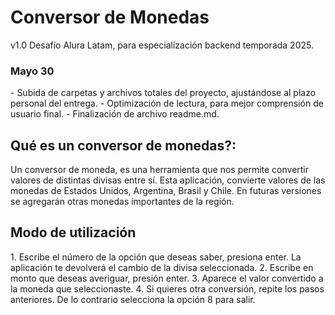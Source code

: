 # Conversor de Monedas
v1.0
Desafío Alura Latam, para especialización backend temporada 2025.

<H3>Mayo 30</H3>
- Subida de carpetas y archivos totales del proyecto, ajustándose al plazo personal del entrega.
- Optimización de lectura, para mejor comprensión de usuario final.
- Finalización de archivo readme.md.

<H2>Qué es un conversor de monedas?:</H2>
Un conversor de moneda, es una herramienta que nos permite convertir valores de distintas divisas entre sí. Esta aplicación, convierte valores de las monedas de Estados Unidos, Argentina, Brasil y Chile. En futuras versiones se agregarán otras monedas importantes de la región.

<H2>Modo de utilización</H2>
1. Escribe el número de la opción que deseas saber, presiona enter. La aplicación te devolverá el cambio de la divisa seleccionada.
2. Escribe en monto que deseas averiguar, presión enter.
3. Aparece el valor convertido a la moneda que seleccionaste.
4. Si quieres otra conversión, repite los pasos anteriores. De lo contrario selecciona la opción 8 para salir.
